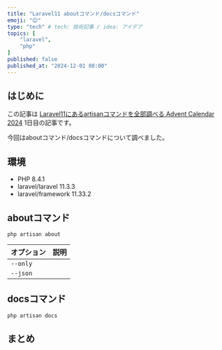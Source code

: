 ```yaml
---
title: "Laravel11 aboutコマンド/docsコマンド"
emoji: "😊"
type: "tech" # tech: 技術記事 / idea: アイデア
topics: [
    "laravel",
    "php"
]
published: false
published_at: "2024-12-01 08:00"
---
```


## はじめに

この記事は [Laravel11にあるartisanコマンドを全部調べる Advent Calendar 2024](https://adventar.org/calendars/10674) 1日目の記事です。

今回はaboutコマンド/docsコマンドについて調べました。

## 環境

- PHP 8.4.1
- laravel/laravel 11.3.3
- laravel/framework 11.33.2

## aboutコマンド

```
php artisan about
```

| オプション | 説明 |
| --- | --- |
| `--only` |  |
| `--json` |  |


## docsコマンド

```
php artisan docs
```

## まとめ

